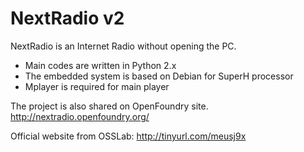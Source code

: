 # NextRadio v2
NextRadio is an Internet Radio without opening the PC.
- Main codes are written in Python 2.x
- The embedded system is based on Debian for SuperH processor
- Mplayer is required for main player

The project is also shared on OpenFoundry site.
http://nextradio.openfoundry.org/

Official website from OSSLab:
http://tinyurl.com/meusj9x
